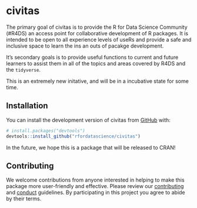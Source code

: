 
<!-- README.md is generated from README.Rmd. Please edit that file -->

# civitas

The primary goal of civitas is to provide the R for Data Science
Community (\#R4DS) an access point for collaborative development of R
packages. It is intended to be open to all experience levels of useRs
and provide a safe and inclusive space to learn the ins an outs of
pacakge development.

It’s secondary goals is to provide useful functions to current and
future learners to assist them in all of the topics and areas covered by
R4DS and the `tidyverse`.

This is an extremely new initative, and will be in a incubative state
for some time.

## Installation

You can install the development version of civitas from
[GitHub](https://github.com/) with:

``` r
# install.packages("devtools")
devtools::install_github("rfordatascience/civitas")
```

In the future, we hope this is a package that will be released to CRAN\!

## Contributing

We welcome contributions from anyone interested in helping to make this
package more user-friendly and effective. Please review our
[contributing](https://github.com/rfordatascience/civitas/blob/master/CONTRIBUTING.md)
and
[conduct](https://github.com/rfordatascience/civitas/blob/master/CODE_OF_CONDUCT.md)
guidelines. By participating in this project you agree to abide by their
terms.
